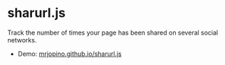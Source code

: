 sharurl.js
==========

Track the number of times your page has been shared on several social networks.


* Demo:  [mrjopino.github.io/sharurl.js](http://mrjopino.github.io/sharurl.js/)

